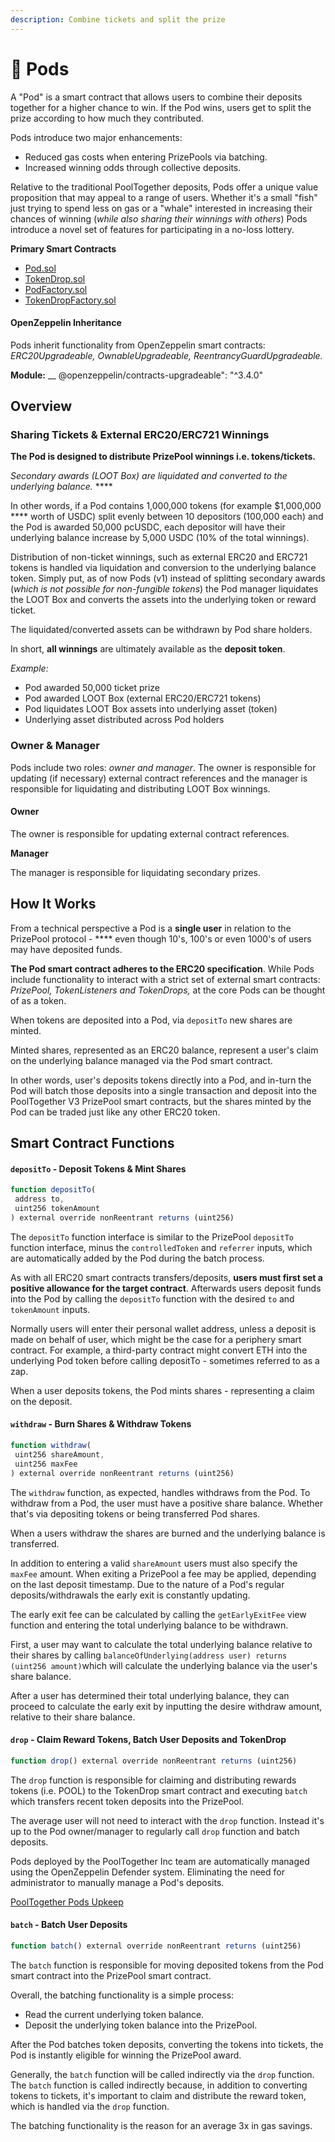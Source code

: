 ```yaml
---
description: Combine tickets and split the prize
---
```


# 🐋 Pods

A "Pod" is a smart contract that allows users to combine their deposits together for a higher chance to win.  If the Pod wins, users get to split the prize according to how much they contributed.

Pods introduce two major enhancements:

* Reduced gas costs when entering PrizePools via batching.
* Increased winning odds through collective deposits.

Relative to the traditional PoolTogether deposits, Pods offer a unique value proposition that may appeal to a range of users. Whether it's a small "fish" just trying to spend less on gas or a "whale" interested in increasing their chances of winning (_while also sharing their winnings with others_) Pods introduce a novel set of features for participating in a no-loss lottery.

**Primary Smart Contracts**

* [Pod.sol](https://github.com/pooltogether/pods-v3-contracts/blob/master/contracts/Pod.sol)
* [TokenDrop.sol](https://github.com/pooltogether/pods-v3-contracts/blob/master/contracts/TokenDrop.sol)
* [PodFactory.sol](https://github.com/pooltogether/pods-v3-contracts/blob/master/contracts/PodFactory.sol)
* [TokenDropFactory.sol](https://github.com/pooltogether/pods-v3-contracts/blob/master/contracts/TokenDropFactory.sol)

#### OpenZeppelin Inheritance

Pods inherit functionality from OpenZeppelin smart contracts: _ERC20Upgradeable, OwnableUpgradeable, ReentrancyGuardUpgradeable._

**Module:** __ @openzeppelin/contracts-upgradeable": "^3.4.0"

## Overview

### Sharing Tickets & External ERC20/ERC721 Winnings

**The Pod is designed to distribute PrizePool winnings i.e. tokens/tickets.**

_Secondary awards (LOOT Box) are liquidated and converted to the underlying balance._ ****&#x20;

In other words, if a Pod contains 1,000,000 tokens (for example $1,000,000 **** worth of USDC) split evenly between 10 depositors (100,000 each) and the Pod is awarded 50,000 pcUSDC, each depositor will have their underlying balance increase by 5,000 USDC (10% of the total winnings).

Distribution of non-ticket winnings, such as external ERC20 and ERC721 tokens is handled via liquidation and conversion to the underlying balance token. Simply put, as of now Pods (v1) instead of splitting secondary awards (_which is not possible for non-fungible tokens_) the Pod manager liquidates the LOOT Box and converts the assets into the underlying token or reward ticket.

The liquidated/converted assets can be withdrawn by Pod share holders.

In short, **all winnings** are ultimately available as the **deposit token**.

_Example:_

* Pod awarded 50,000 ticket prize
* Pod awarded LOOT Box (external ERC20/ERC721 tokens)
* Pod liquidates LOOT Box assets into underlying asset (token)
* Underlying asset distributed across Pod holders &#x20;

### Owner & Manager

Pods include two roles: _owner and manager_. The owner is responsible for updating (if necessary) external contract references and the manager is responsible for liquidating and distributing LOOT Box winnings.

#### Owner

The owner is responsible for updating external contract references.

**Manager**

The manager is responsible for liquidating secondary prizes.

## How It Works&#x20;

From a technical perspective a Pod is a **single user** in relation to the PrizePool protocol - **** even though 10's, 100's or even 1000's of users may have deposited funds.

**The Pod smart contract adheres to the ERC20 specification**. While Pods include functionality to interact with a strict set of external smart contracts: _PrizePool, TokenListeners and TokenDrops,_ at the core Pods can be thought of as a token.

When tokens are deposited into a Pod, via `depositTo` new shares are minted.

Minted shares, represented as an ERC20 balance, represent a user's claim on the underlying balance managed via the Pod smart contract.

In other words, user's deposits tokens directly into a Pod, and in-turn the Pod will batch those deposits into a single transaction and deposit into the PoolTogether V3 PrizePool smart contracts, but the shares minted by the Pod can be traded just like any other ERC20 token.

## Smart Contract Functions

#### `depositTo` - Deposit Tokens & Mint Shares&#x20;

```javascript
function depositTo(
 address to, 
 uint256 tokenAmount
) external override nonReentrant returns (uint256)
```

The `depositTo` function interface is similar to the PrizePool `depositTo` function interface, minus the `controlledToken` and `referrer` inputs, which are automatically added by the Pod during the batch process.

As with all ERC20 smart contracts transfers/deposits, **users must first set a positive allowance for the target contract**. Afterwards users deposit funds into the Pod by calling the `depositTo` function with the desired `to` and `tokenAmount` inputs.

Normally users will enter their personal wallet address, unless a deposit is made on behalf of user, which might be the case for a periphery smart contract. For example, a third-party contract might convert ETH into the underlying Pod token before calling depositTo - sometimes referred to as a zap.

When a user deposits tokens, the Pod mints shares - representing a claim on the deposit.

#### `withdraw` - Burn Shares & Withdraw Tokens

```javascript
function withdraw(
 uint256 shareAmount,
 uint256 maxFee
) external override nonReentrant returns (uint256)
```

The `withdraw` function, as expected, handles withdraws from the Pod. To withdraw from a Pod, the user must have a positive share balance. Whether that's via depositing tokens or being transferred Pod shares.

When a users withdraw the shares are burned and the underlying balance is transferred.&#x20;

In addition to entering a valid `shareAmount` users must also specify the `maxFee` amount. When exiting a PrizePool a fee may be applied, depending on the last deposit timestamp. Due to the nature of a Pod's regular deposits/withdrawals the early exit is constantly updating.

The early exit fee can be calculated by calling the `getEarlyExitFee` view function and entering the total underlying balance to be withdrawn.

First, a user may want to calculate the total underlying balance relative to their shares by calling `balanceOfUnderlying(address user) returns (uint256 amount)`which will calculate the underlying balance via the user's share balance.

After a user has determined their total underlying balance, they can proceed to calculate the early exit by inputting the desire withdraw amount, relative to their share balance.

#### `drop` - Claim Reward Tokens, Batch User Deposits and TokenDrop

```javascript
function drop() external override nonReentrant returns (uint256)
```

The `drop` function is responsible for claiming and distributing rewards tokens (i.e. POOL) to the TokenDrop smart contract and executing `batch` which transfers recent token deposits into the PrizePool.

The average user will not need to interact with the `drop` function. Instead it's up to the Pod owner/manager to regularly call `drop` function and batch deposits.

Pods deployed by the PoolTogether Inc team are automatically managed using the OpenZeppelin Defender system. Eliminating the need for administrator to manually manage a Pod's deposits.

[PoolTogether Pods Upkeep](https://github.com/pooltogether/pooltogether-pods-upkeep)

#### `batch` - Batch User Deposits

```javascript
function batch() external override nonReentrant returns (uint256)
```

The `batch` function is responsible for moving deposited tokens from the Pod smart contract into the PrizePool smart contract.

Overall, the batching functionality is a simple process:

* Read the current underlying token balance.
* Deposit the underlying token balance into the PrizePool.

After the Pod batches token deposits, converting the tokens into tickets, the Pod is instantly eligible for winning the PrizePool award.

Generally, the `batch` function will be called indirectly via the `drop` function. The `batch` function is called indirectly because, in addition to converting tokens to tickets, it's important to claim and distribute the reward token, which is handled via the `drop` function.

The batching functionality is the reason for an average 3x in gas savings.
